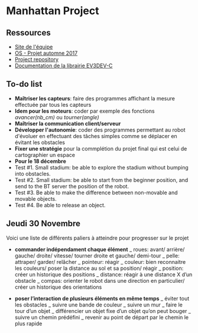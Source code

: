 # Manhattan Project

## Ressources

+ [Site de l'équipe](http://ninofiliu.fr/OS_project/)
+ [OS - Projet automne 2017](http://soc.eurecom.fr/OS/projects_fall2017.html)
+ [Project repository](https://gitlab.eurecom.fr/ludovic.apvrille/OS_Robot_Project_Fall2017)
+ [Documentation de la librairie EV3DEV-C](http://in4lio.github.io/ev3dev-c/)

## To-do list

+ **Maîtriser les capteurs**: faire des programmes affichant la mesure effectuée par tous les capteurs 
+ **Idem pour les moteurs**: coder par exemple des fonctions *avancer(nb_cm)* ou *tourner(angle)*
+ **Maîtriser la communication client/serveur**
+ **Développer l'autonomie**: coder des programmes permettant au robot d'évoluer en effectuant des tâches simples comme se déplacer en évitant les obstacles
+ **Fixer une stratégie** pour la commplétion du projet final qui est celui de cartographier un espace
+ **Pour le 18 décembre** 
+ Test #1. Small stadium: be able to explore the stadium without bumping into obstacles.
+ Test #2. Small stadium: be able to start from the beginner position, and send to the BT server the position of the robot.
+ Test #3. Be able to make the difference between non-movable and movable objects.
+ Test #4. Be able to release an object.


## Jeudi 30 Novembre
Voici une liste de différents paliers à atteindre pour progresser sur le projet
 + **commander indépendament chaque élément**
	_ roues: avant/ arrière/ gauche/ droite/ vitesse/ tourner droite et gauche/ demi-tour 
	_ pelle: attraper/ garder/ relâcher 
	_ pointeur: réagir
	_ couleur: bien reconnaitre les couleurs/ poser la distance au sol et sa position/ réagir
	_ position: créer un historique des positions
	_ distance: réagir à une distance X d’un obstacle
	_ compas: orienter le robot dans une direction en particulier/ créer un historique des orientations

+ **poser l’interaction de plusieurs éléments en même temps**
	_ éviter tout les obstacles
	_ suivre une bande de couleur
	_ suivre un mur
	_ faire le tour d’un objet
	_ différencier un objet fixe d’un objet qu’on peut bouger
	_ suivre un chemin prédéfini
	_ revenir au point de départ par le chemin le plus rapide

